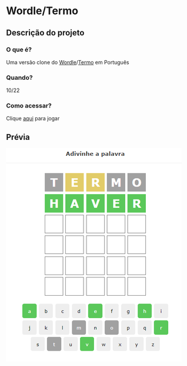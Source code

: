 # Wordle/Termo
## Descrição do projeto
### O que é?
Uma versão clone do [Wordle](https://www.nytimes.com/games/wordle/index.html)/[Termo](https://term.ooo) em Português
### Quando?
10/22
### Como acessar?
Clique [aqui](https://wordle-antoniomarcelino.vercel.app) para jogar  

## Prévia
![Previa](https://raw.githubusercontent.com/antoniomarcelino/wordle/master/public/previa.png)

